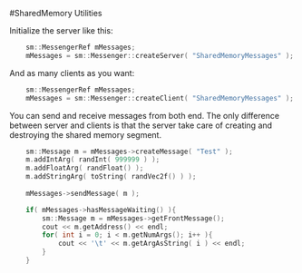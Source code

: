 #SharedMemory Utilities

Initialize the server like this:
```c++
    sm::MessengerRef mMessages;
    mMessages = sm::Messenger::createServer( "SharedMemoryMessages" );
```

And as many clients as you want:
```c++
    sm::MessengerRef mMessages;
    mMessages = sm::Messenger::createClient( "SharedMemoryMessages" );
```
    
You can send and receive messages from both end. The only difference between server and clients is that the server take care of creating and destroying the shared memory segment.
```c++
    sm::Message m = mMessages->createMessage( "Test" );
    m.addIntArg( randInt( 999999 ) );
    m.addFloatArg( randFloat() );
    m.addStringArg( toString( randVec2f() ) );
    
    mMessages->sendMessage( m );
```
```c++
    if( mMessages->hasMessageWaiting() ){
        sm::Message m = mMessages->getFrontMessage();
        cout << m.getAddress() << endl;
        for( int i = 0; i < m.getNumArgs(); i++ ){
            cout << '\t' << m.getArgAsString( i ) << endl;
        }
    }
```
